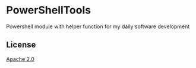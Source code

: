 # PowerShellTools

Powershell module with helper function for my daily software development

## License

[Apache 2.0](https://github.com/Therena/PowerShellTools/blob/master/LICENSE)
